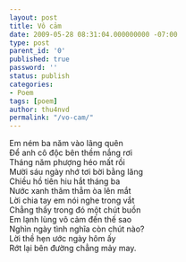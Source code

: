```yaml
---
layout: post
title: Vô cảm
date: 2009-05-28 08:31:04.000000000 -07:00
type: post
parent_id: '0'
published: true
password: ''
status: publish
categories:
- Poem
tags: [poem]
author: thu4nvd
permalink: "/vo-cam/"
---
```

Em ném ba năm vào lãng quên   
Để anh cô độc bên thềm nắng rơi   
Tháng năm phượng héo mất rồi   
Mười sáu ngày nhớ tơi bời bằng lăng   
Chiều hồ tiên hiu hắt tháng ba   
Nước xanh thăm thẳm òa lên mắt  
Lời chia tay em nói nghe trong vắt  
Chẳng thấy trong đó một chút buồn  
Em lạnh lùng vô cảm đến thế sao   
Nghìn ngày tình nghĩa còn chút nào?   
Lời thề hẹn ước ngày hôm ấy  
Rớt lại bên đường chẳng mảy may.
